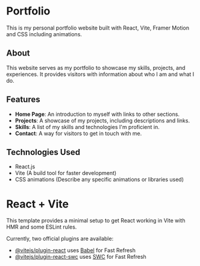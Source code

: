 # Portfolio

This is my personal portfolio website built with React, Vite, Framer Motion and CSS including animations.

## About

This website serves as my portfolio to showcase my skills, projects, and experiences. It provides visitors with information about who I am and what I do.

## Features

- **Home Page**: An introduction to myself with links to other sections.
- **Projects**: A showcase of my projects, including descriptions and links.
- **Skills**: A list of my skills and technologies I'm proficient in.
- **Contact**: A way for visitors to get in touch with me.

## Technologies Used

- React.js
- Vite (A build tool for faster development)
- CSS animations (Describe any specific animations or libraries used)


# React + Vite

This template provides a minimal setup to get React working in Vite with HMR and some ESLint rules.

Currently, two official plugins are available:

- [@vitejs/plugin-react](https://github.com/vitejs/vite-plugin-react/blob/main/packages/plugin-react/README.md) uses [Babel](https://babeljs.io/) for Fast Refresh
- [@vitejs/plugin-react-swc](https://github.com/vitejs/vite-plugin-react-swc) uses [SWC](https://swc.rs/) for Fast Refresh
